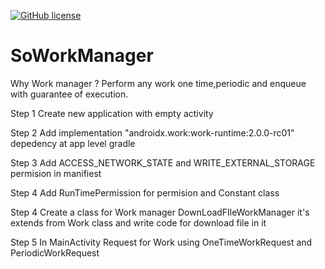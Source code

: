 [![GitHub license](https://img.shields.io/badge/license-Apache%20License%202.0-blue.svg?style=flat)](https://www.apache.org/licenses/LICENSE-2.0)

SoWorkManager
=====

Why Work manager ?
Perform any work one time,periodic and enqueue with guarantee of execution.

Step 1
Create new application with empty activity

Step 2
Add  implementation "androidx.work:work-runtime:2.0.0-rc01" depedency at app level gradle

Step 3
Add ACCESS_NETWORK_STATE and WRITE_EXTERNAL_STORAGE permision in manifiest

Step 4 
Add RunTimePermission for permision and Constant class

Step 4
Create a class for Work manager DownLoadFIleWorkManager it's extends from Work class and write code for download file in it

Step 5
In MainActivity Request for Work using OneTimeWorkRequest and PeriodicWorkRequest

